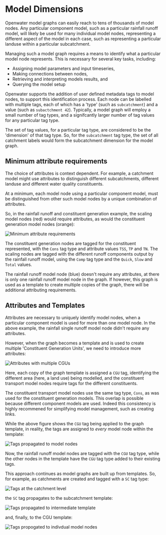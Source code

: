 # Model Dimensions

Openwater model graphs can easily reach to tens of thousands of model nodes. Any particular component model, such as a particular rainfall runoff model, will likely be used for many individual model nodes, representing a different aspect of the model in each case, such as representing a particular landuse within a particular subcatchment.

Managing such a model graph requires a means to identify what a particular model node represents. This is necessary for several key tasks, including:

* Assigning model parameters and input timeseries,
* Making connections between nodes,
* Retrieving and interpreting models results, and
* Querying the model setup

Openwater supports the addition of user defined metadata tags to model nodes, to support this identification process. Each node can be labelled with multiple tags, each of which has a 'type' (such as `subcatchment`) and a value (such as `subactchment 42`). Typically, a model graph will employ a small number of tag types, and a signifcantly larger number of tag values for any particular tag type.

The set of tag values, for a particular tag type, are considered to be the 'dimension' of that tag type. So, for the `subcatchment` tag type, the set of all catchment labels would form the subcatchment dimension for the model graph.

## Minimum attribute requirements

The choice of attributes is context dependent. For example, a catchment model might use attributes to distinguish different subcatchments, different landuse and different water quality constituents.

At a minimum, each model node using a particular component model, must be distinguished from other such model nodes by a unique combination of attributes.

So, in the rainfall runoff and constituent generation example, the scaling model nodes (red) would require attributes, as would the constituent generation model nodes (orange):

![Minimum attribute requirements](figures/Dimensions-CGU.png)

The constituent generation nodes are tagged for the constituent represented, with the `Cons` tag type and attribute values `TSS`, `TP` and `TN`. The scaling nodes are tagged with the different runoff components output by the rainfall runoff model, using the `Comp` tag type and the `Quick`, `Slow` and `Total` values.

The rainfall runoff model node (blue) doesn't require any attributes, at there is only one rainfall runoff model node in the graph. If however, this graph is used as a template to create multiple copies of the graph, there will be additional attributing requirements.

## Attributes and Templates

Attributes are necessary to uniquely identify model nodes, when a particular component model is used for more than one model node. In the above example, the rainfall single runoff model node didn't require any attributes.

However, when the graph becomes a template and is used to create multiple 'Constituent Generation Units', we need to introduce more attributes:

![Attributes with multiple CGUs](figures/Dimensions-Catchment.png)

Here, each copy of the graph template is assigned a `CGU` tag, identifying the different area (here, a land use) being modelled, and the constituent transport model nodes require tags for the different constituents.

The constituent transport model nodes use the same tag type, `Cons`, as was used for the constituent generation models. This overlap is possible because different component models are used. Indeed this consistency is highly recommened for simplifying model management, such as creating links.

While the above figure shows the `CGU` tag being applied to the graph template, in reality, the tags are assigned to _every_ model node within the template:

![Tags propagated to model nodes](figures/Dimensions-Catchment-CGU.png)

Now, the rainfall runoff model nodes are tagged with the `CGU` tag type, while the other nodes in the template have the `CGU` tag type added to their existing tags.

This approach continues as model graphs are built up from templates. So, for example, as catchments are created and tagged with a `SC` tag type:

![Tags at the catchment level](figures/Dimensions-Catchments.png)

the `SC` tag propagates to the subcatchment template:

![Tags propagated to intermediate template](figures/Dimensions-Catchments-Catchment.png)

and, finally, to the CGU template:

![Tags propogated to indivdual model nodes](figures/Dimensions-Catchments-Catchment-CGU.png)








